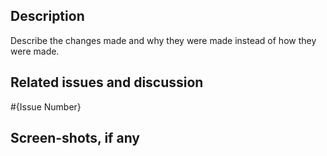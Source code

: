 ## Description

Describe the changes made and why they were made instead of how they were made.

## Related issues and discussion
#{Issue Number}
 
## Screen-shots, if any
 
